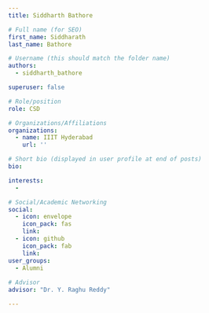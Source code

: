 ```yaml
---
title: Siddharth Bathore

# Full name (for SEO)
first_name: Siddharath
last_name: Bathore

# Username (this should match the folder name)
authors:
  - siddharth_bathore

superuser: false

# Role/position
role: CSD

# Organizations/Affiliations
organizations:
  - name: IIIT Hyderabad
    url: ''

# Short bio (displayed in user profile at end of posts)
bio: 

interests:
  - 

# Social/Academic Networking
social:
  - icon: envelope
    icon_pack: fas
    link: 
  - icon: github
    icon_pack: fab
    link: 
user_groups:
  - Alumni
  
# Advisor
advisor: "Dr. Y. Raghu Reddy"

---
```

